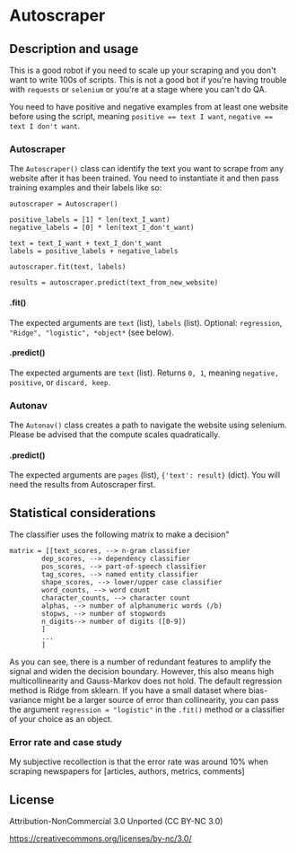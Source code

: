 # Autoscraper

## Description and usage

This is a good robot if you need to scale up your scraping and you don't want to write 100s of scripts. This is not a good bot if you're having trouble with `requests` or `selenium` or you're at a stage where you can't do QA.

You need to have positive and negative examples from at least one website before using the script, meaning `positive == text I want`, `negative == text I don't want`. 

### Autoscraper
The `Autoscraper()` class can identify the text you want to scrape from any website after it has been trained. You need to instantiate it and then pass training examples and their labels like so:

```
autoscraper = Autoscraper()

positive_labels = [1] * len(text_I_want)
negative_labels = [0] * len(text_I_don't_want)

text = text_I_want + text_I_don't_want
labels = positive_labels + negative_labels

autoscraper.fit(text, labels)

results = autoscraper.predict(text_from_new_website)

```

#### .fit()
The expected arguments are `text` (list), `labels` (list). Optional: `regression`, `"Ridge", "logistic", *object*` (see below). 

#### .predict()
The expected arguments are `text` (list). Returns `0, 1`, meaning `negative, positive`, or `discard, keep`.

### Autonav

The `Autonav()` class creates a path to navigate the website using selenium. Please be advised that the compute scales quadratically. 

#### .predict()
The expected arguments are `pages` (list), `{'text': result}` (dict). You will need the results from Autoscraper first.

## Statistical considerations

The classifier uses the following matrix to make a decision"

```
matrix = [[text_scores, --> n-gram classifier
        dep_scores, --> dependency classifier
        pos_scores, --> part-of-speech classifier
        tag_scores, --> named entity classifier
        shape_scores, --> lower/upper case classifier
        word_counts, --> word count
        character_counts, --> character count
        alphas, --> number of alphanumeric words (/b)
        stopws, --> number of stopwords
        n_digits--> number of digits ([0-9])
        ]
        ...
        ]
```

As you can see, there is a number of redundant features to amplify the signal and widen the decision boundary. However, this also means high multicollinearity and Gauss-Markov does not hold. The default regression method is Ridge from sklearn. If you have a small dataset where bias-variance might be a larger source of error than collinearity, you can pass the argument `regression = "logistic"` in the `.fit()` method or a classifier of your choice as an object.

### Error rate and case study
My subjective recollection is that the error rate was around 10% when scraping newspapers for [articles, authors, metrics, comments]

## License

Attribution-NonCommercial 3.0 Unported (CC BY-NC 3.0)

https://creativecommons.org/licenses/by-nc/3.0/